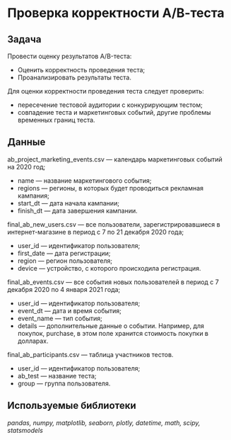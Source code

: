 # Проверка корректности А/В-теста

## Задача

Провести оценку результатов A/B-теста:
- Оценить корректность проведения теста;
- Проанализировать результаты теста.

Для оценки корректности проведения теста следует проверить:
- пересечение тестовой аудитории с конкурирующим тестом; 
- совпадение теста и маркетинговых событий, другие проблемы временных границ теста.

## Данные

ab_project_marketing_events.csv — календарь маркетинговых событий на 2020 год;
- name — название маркетингового события;
- regions — регионы, в которых будет проводиться рекламная кампания;
- start_dt — дата начала кампании;
- finish_dt — дата завершения кампании.

final_ab_new_users.csv — все пользователи, зарегистрировавшиеся в интернет-магазине в период с 7 по 21 декабря 2020 года;
- user_id — идентификатор пользователя;
- first_date — дата регистрации;
- region — регион пользователя;
- device — устройство, с которого происходила регистрация.

final_ab_events.csv — все события новых пользователей в период с 7 декабря 2020 по 4 января 2021 года;
- user_id — идентификатор пользователя;
- event_dt — дата и время события;
- event_name — тип события;
- details — дополнительные данные о событии. Например, для покупок, purchase, в этом поле хранится стоимость покупки в долларах.

final_ab_participants.csv — таблица участников тестов.
- user_id — идентификатор пользователя;
- ab_test — название теста;
- group — группа пользователя.

## Используемые библиотеки
*pandas, numpy, matplotlib, seaborn, plotly, datetime, math, scipy, statsmodels*
